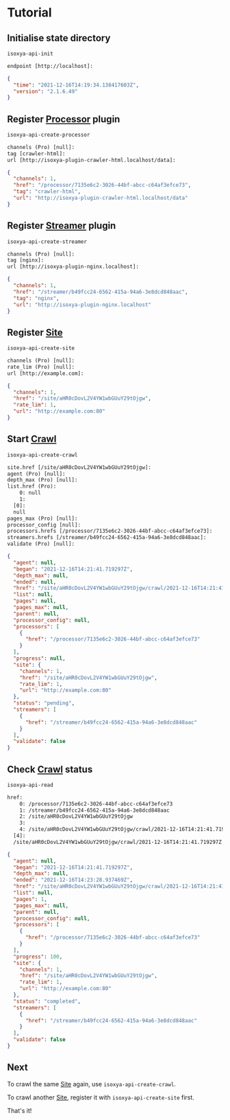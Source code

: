 # Tutorial


## Initialise state directory

```sh
isoxya-api-init
```

```txt
endpoint [http://localhost]: 
```

```json
{
  "time": "2021-12-16T14:19:34.138417603Z",
  "version": "2.1.6.49"
}
```


## Register [Processor](Endpoints/Processor.md) plugin

```sh
isoxya-api-create-processor
```

```txt
channels (Pro) [null]: 
tag [crawler-html]: 
url [http://isoxya-plugin-crawler-html.localhost/data]: 
```

```json
{
  "channels": 1,
  "href": "/processor/7135e6c2-3026-44bf-abcc-c64af3efce73",
  "tag": "crawler-html",
  "url": "http://isoxya-plugin-crawler-html.localhost/data"
}
```


## Register [Streamer](Endpoints/Streamer.md) plugin

```sh
isoxya-api-create-streamer
```

```txt
channels (Pro) [null]: 
tag [nginx]: 
url [http://isoxya-plugin-nginx.localhost]: 
```

```json
{
  "channels": 1,
  "href": "/streamer/b49fcc24-6562-415a-94a6-3e8dcd848aac",
  "tag": "nginx",
  "url": "http://isoxya-plugin-nginx.localhost"
}
```


## Register [Site](Endpoints/Site.md)

```sh
isoxya-api-create-site
```

```txt
channels (Pro) [null]: 
rate_lim (Pro) [null]: 
url [http://example.com]: 
```

```json
{
  "channels": 1,
  "href": "/site/aHR0cDovL2V4YW1wbGUuY29tOjgw",
  "rate_lim": 1,
  "url": "http://example.com:80"
}
```


## Start [Crawl](Endpoints/Crawl.md)

```sh
isoxya-api-create-crawl
```

```txt
site.href [/site/aHR0cDovL2V4YW1wbGUuY29tOjgw]: 
agent (Pro) [null]: 
depth_max (Pro) [null]: 
list.href (Pro):
    0: null
    1: 
  [0]: 
  null
pages_max (Pro) [null]: 
processor_config [null]: 
processors.hrefs [/processor/7135e6c2-3026-44bf-abcc-c64af3efce73]: 
streamers.hrefs [/streamer/b49fcc24-6562-415a-94a6-3e8dcd848aac]: 
validate (Pro) [null]: 
```

```json
{
  "agent": null,
  "began": "2021-12-16T14:21:41.719297Z",
  "depth_max": null,
  "ended": null,
  "href": "/site/aHR0cDovL2V4YW1wbGUuY29tOjgw/crawl/2021-12-16T14:21:41.719297Z",
  "list": null,
  "pages": null,
  "pages_max": null,
  "parent": null,
  "processor_config": null,
  "processors": [
    {
      "href": "/processor/7135e6c2-3026-44bf-abcc-c64af3efce73"
    }
  ],
  "progress": null,
  "site": {
    "channels": 1,
    "href": "/site/aHR0cDovL2V4YW1wbGUuY29tOjgw",
    "rate_lim": 1,
    "url": "http://example.com:80"
  },
  "status": "pending",
  "streamers": [
    {
      "href": "/streamer/b49fcc24-6562-415a-94a6-3e8dcd848aac"
    }
  ],
  "validate": false
}
```


## Check [Crawl](Endpoints/Crawl.md) status

```sh
isoxya-api-read
```

```txt
href:
    0: /processor/7135e6c2-3026-44bf-abcc-c64af3efce73
    1: /streamer/b49fcc24-6562-415a-94a6-3e8dcd848aac
    2: /site/aHR0cDovL2V4YW1wbGUuY29tOjgw
    3: 
    4: /site/aHR0cDovL2V4YW1wbGUuY29tOjgw/crawl/2021-12-16T14:21:41.719297Z
  [4]: 
  /site/aHR0cDovL2V4YW1wbGUuY29tOjgw/crawl/2021-12-16T14:21:41.719297Z
```

```json
{
  "agent": null,
  "began": "2021-12-16T14:21:41.719297Z",
  "depth_max": null,
  "ended": "2021-12-16T14:23:28.937469Z",
  "href": "/site/aHR0cDovL2V4YW1wbGUuY29tOjgw/crawl/2021-12-16T14:21:41.719297Z",
  "list": null,
  "pages": 1,
  "pages_max": null,
  "parent": null,
  "processor_config": null,
  "processors": [
    {
      "href": "/processor/7135e6c2-3026-44bf-abcc-c64af3efce73"
    }
  ],
  "progress": 100,
  "site": {
    "channels": 1,
    "href": "/site/aHR0cDovL2V4YW1wbGUuY29tOjgw",
    "rate_lim": 1,
    "url": "http://example.com:80"
  },
  "status": "completed",
  "streamers": [
    {
      "href": "/streamer/b49fcc24-6562-415a-94a6-3e8dcd848aac"
    }
  ],
  "validate": false
}
```


## Next

To crawl the same [Site](Endpoints/Site.md) again, use `isoxya-api-create-crawl`.

To crawl another [Site](Endpoints/Site.md), register it with `isoxya-api-create-site` first.

That's it!
